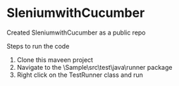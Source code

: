 # SleniumwithCucumber

Created SleniumwithCucumber as a public repo

Steps to run the code
1. Clone this maveen project
2. Navigate to the \Sample\src\test\java\runner package
3. Right click on the TestRunner class and run
